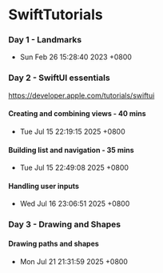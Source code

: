 # SwiftTutorials

### Day 1 - Landmarks

- Sun Feb 26 15:28:40 2023 +0800


### Day 2 - SwiftUI essentials

https://developer.apple.com/tutorials/swiftui

#### Creating and combining views - 40 mins
- Tue Jul 15 22:19:15 2025 +0800

#### Building list and navigation - 35 mins
- Tue Jul 15 22:49:08 2025 +0800

#### Handling user inputs
- Wed Jul 16 23:06:51 2025 +0800


### Day 3 - Drawing and Shapes

#### Drawing paths and shapes
- Mon Jul 21 21:31:59 2025 +0800